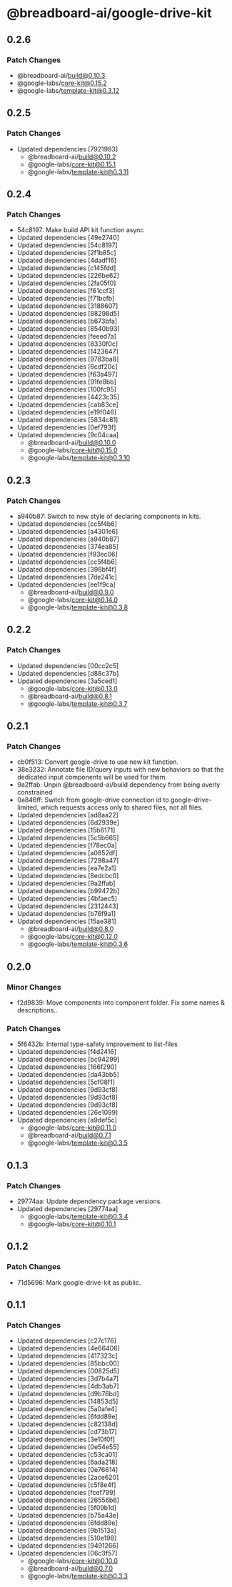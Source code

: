 # @breadboard-ai/google-drive-kit

## 0.2.6

### Patch Changes

- @breadboard-ai/build@0.10.3
- @google-labs/core-kit@0.15.2
- @google-labs/template-kit@0.3.12

## 0.2.5

### Patch Changes

- Updated dependencies [7921983]
  - @breadboard-ai/build@0.10.2
  - @google-labs/core-kit@0.15.1
  - @google-labs/template-kit@0.3.11

## 0.2.4

### Patch Changes

- 54c8197: Make build API kit function async
- Updated dependencies [49e2740]
- Updated dependencies [54c8197]
- Updated dependencies [2f1b85c]
- Updated dependencies [4dadf16]
- Updated dependencies [c145fdd]
- Updated dependencies [226be62]
- Updated dependencies [2fa05f0]
- Updated dependencies [f61ccf3]
- Updated dependencies [f71bcfb]
- Updated dependencies [3188607]
- Updated dependencies [88298d5]
- Updated dependencies [b673bfa]
- Updated dependencies [8540b93]
- Updated dependencies [feeed7a]
- Updated dependencies [8330f0c]
- Updated dependencies [1423647]
- Updated dependencies [9783ba8]
- Updated dependencies [6cdf20c]
- Updated dependencies [f63a497]
- Updated dependencies [91fe8bb]
- Updated dependencies [100fc95]
- Updated dependencies [4423c35]
- Updated dependencies [cab83ce]
- Updated dependencies [e19f046]
- Updated dependencies [5834c81]
- Updated dependencies [0ef793f]
- Updated dependencies [9c04caa]
  - @breadboard-ai/build@0.10.0
  - @google-labs/core-kit@0.15.0
  - @google-labs/template-kit@0.3.10

## 0.2.3

### Patch Changes

- a940b87: Switch to new style of declaring components in kits.
- Updated dependencies [cc5f4b6]
- Updated dependencies [a4301e6]
- Updated dependencies [a940b87]
- Updated dependencies [374ea85]
- Updated dependencies [f93ec06]
- Updated dependencies [cc5f4b6]
- Updated dependencies [398bf4f]
- Updated dependencies [7de241c]
- Updated dependencies [ee1f9ca]
  - @breadboard-ai/build@0.9.0
  - @google-labs/core-kit@0.14.0
  - @google-labs/template-kit@0.3.8

## 0.2.2

### Patch Changes

- Updated dependencies [00cc2c5]
- Updated dependencies [d88c37b]
- Updated dependencies [3a5ced1]
  - @google-labs/core-kit@0.13.0
  - @breadboard-ai/build@0.8.1
  - @google-labs/template-kit@0.3.7

## 0.2.1

### Patch Changes

- cb0f513: Convert google-drive to use new kit function.
- 38e3232: Annotate file ID/query inputs with new behaviors so that the dedicated input components will be used for them.
- 9a2ffab: Unpin @breadboard-ai/build dependency from being overly constrained
- 0a846ff: Switch from google-drive connection id to google-drive-limited, which requests access only to shared files, not all files.
- Updated dependencies [ad8aa22]
- Updated dependencies [6d2939e]
- Updated dependencies [15b6171]
- Updated dependencies [5c5b665]
- Updated dependencies [f78ec0a]
- Updated dependencies [a0852df]
- Updated dependencies [7298a47]
- Updated dependencies [ea7e2a1]
- Updated dependencies [8edcbc0]
- Updated dependencies [9a2ffab]
- Updated dependencies [b99472b]
- Updated dependencies [4bfaec5]
- Updated dependencies [2312443]
- Updated dependencies [b76f9a1]
- Updated dependencies [15ae381]
  - @breadboard-ai/build@0.8.0
  - @google-labs/core-kit@0.12.0
  - @google-labs/template-kit@0.3.6

## 0.2.0

### Minor Changes

- f2d9839: Move components into component folder. Fix some names & descriptions..

### Patch Changes

- 5f6432b: Internal type-safety improvement to list-files
- Updated dependencies [f4d2416]
- Updated dependencies [bc94299]
- Updated dependencies [166f290]
- Updated dependencies [da43bb5]
- Updated dependencies [5cf08f1]
- Updated dependencies [9d93cf8]
- Updated dependencies [9d93cf8]
- Updated dependencies [9d93cf8]
- Updated dependencies [26e1099]
- Updated dependencies [a9def5c]
  - @google-labs/core-kit@0.11.0
  - @breadboard-ai/build@0.7.1
  - @google-labs/template-kit@0.3.5

## 0.1.3

### Patch Changes

- 29774aa: Update dependency package versions.
- Updated dependencies [29774aa]
  - @google-labs/template-kit@0.3.4
  - @google-labs/core-kit@0.10.1

## 0.1.2

### Patch Changes

- 71d5696: Mark google-drive-kit as public.

## 0.1.1

### Patch Changes

- Updated dependencies [c27c176]
- Updated dependencies [4e66406]
- Updated dependencies [417323c]
- Updated dependencies [85bbc00]
- Updated dependencies [00825d5]
- Updated dependencies [3d7b4a7]
- Updated dependencies [4db3ab7]
- Updated dependencies [d9b76bd]
- Updated dependencies [14853d5]
- Updated dependencies [5a0afe4]
- Updated dependencies [6fdd89e]
- Updated dependencies [c82138d]
- Updated dependencies [cd73b17]
- Updated dependencies [3e10f0f]
- Updated dependencies [0e54e55]
- Updated dependencies [c53ca01]
- Updated dependencies [6ada218]
- Updated dependencies [0e76614]
- Updated dependencies [2ace620]
- Updated dependencies [c5f8e4f]
- Updated dependencies [fcef799]
- Updated dependencies [26556b6]
- Updated dependencies [5f09b1d]
- Updated dependencies [b75a43e]
- Updated dependencies [6fdd89e]
- Updated dependencies [9b1513a]
- Updated dependencies [510e198]
- Updated dependencies [9491266]
- Updated dependencies [06c3f57]
  - @google-labs/core-kit@0.10.0
  - @breadboard-ai/build@0.7.0
  - @google-labs/template-kit@0.3.3
